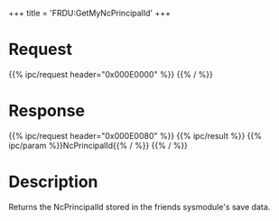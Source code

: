 +++
title = 'FRDU:GetMyNcPrincipalId'
+++

# Request

{{% ipc/request header="0x000E0000" %}}
{{% / %}}

# Response

{{% ipc/request header="0x000E0080" %}}
{{% ipc/result %}}
{{% ipc/param %}}NcPrincipalId{{% / %}}
{{% / %}}

# Description

Returns the NcPrincipalId stored in the friends sysmodule's save data.
